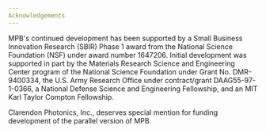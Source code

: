 ```yaml
---
Acknowledgements
---
```


MPB's continued development has been supported by a Small Business Innovation Research (SBIR) Phase 1 award from the National Science Foundation (NSF) under award number 1647206. Initial development was supported in part by the Materials Research Science and Engineering Center program of the National Science Foundation under Grant No. DMR-9400334, the U.S. Army Research Office under contract/grant DAAG55-97-1-0366, a National Defense Science and Engineering Fellowship, and an MIT Karl Taylor Compton Fellowship.

Clarendon Photonics, Inc., deserves special mention for funding development of the parallel version of MPB.
